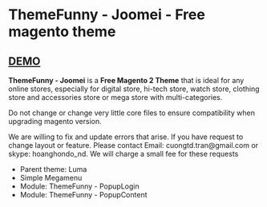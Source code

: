# ThemeFunny - Joomei - Free magento theme
<h2><a target="_blank" href="https://www.youtube.com/watch?v=4OVZbocrqOk">DEMO</a></h2>
<p>
<strong>ThemeFunny - Joomei</strong> is a <strong>Free Magento 2 Theme</strong> that is ideal for any online stores, especially for digital store, hi-tech store, watch store, clothing store and accessories store or mega store with multi-categories.
</p>
<p>
Do not change or change very little core files to ensure compatibility when upgrading magento version.
<p>

<p>
We are willing to fix and update errors that arise. If you have request to change layout or feature. Please contact Email: cuongtd.tran@gmail.com or skype: hoanghondo_nd. We will charge a small fee for these requests
</p>

<ul>
<li>Parent theme: Luma</li>
<li>Simple Megamenu</li>
<li>Module: ThemeFunny - PopupLogin</li>
<li>Module: ThemeFunny - PopupContent</li>
</ul>
